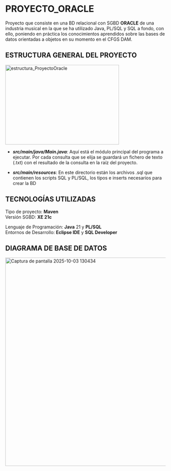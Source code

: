 # PROYECTO_ORACLE
Proyecto que consiste en una BD relacional con SGBD **ORACLE** de una industria musical en la que se ha utilizado Java, PL/SQL y SQL a fondo, con ello, poniendo en práctica los conocimientos aprendidos sobre las bases de datos orientadas a objetos en su momento en el CFGS DAM.

## ESTRUCTURA GENERAL DEL PROYECTO
<img width="357" height="250" alt="estructura_ProyectoOracle" src="https://github.com/user-attachments/assets/e6cbab3f-7887-400c-9fd7-e8ecbe5a0ea1" />  

- **_src/main/java/Main.java_**: Aquí está el módulo principal del programa a ejecutar. Por cada consulta que se elija se guardará un fichero de texto (.txt) con el resultado de la consulta en la raíz del proyecto.
  
- **_src/main/resources_**: En este directorio están los archivos .sql que contienen los scripts SQL y PL/SQL, los tipos e inserts necesarios para crear la BD

## TECNOLOGÍAS UTILIZADAS
Tipo de proyecto: **Maven**  
Versión SGBD: **XE 21c**  

Lenguaje de Programación: **Java** 21 y **PL/SQL**  
Entornos de Desarrollo: **Eclipse IDE** y **SQL Developer**

## DIAGRAMA DE BASE DE DATOS
<img width="1057" height="654" alt="Captura de pantalla 2025-10-03 130434" src="https://github.com/user-attachments/assets/04e4c4f0-bae6-42c2-8976-607cc33ef81c" />
